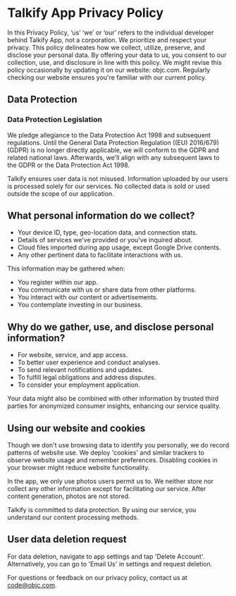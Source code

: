 # Talkify App Privacy Policy

In this Privacy Policy, ‘us’ ‘we’ or ‘our’ refers to the individual developer behind Talkify App, not a corporation. We prioritize and respect your privacy. This policy delineates how we collect, utilize, preserve, and disclose your personal data. By offering your data to us, you consent to our collection, use, and disclosure in line with this policy. We might revise this policy occasionally by updating it on our website: objc.com. Regularly checking our website ensures you're familiar with our current policy.

## Data Protection

### Data Protection Legislation
We pledge allegiance to the Data Protection Act 1998 and subsequent regulations. Until the General Data Protection Regulation ((EU) 2016/679) (GDPR) is no longer directly applicable, we will conform to the GDPR and related national laws. Afterwards, we'll align with any subsequent laws to the GDPR or the Data Protection Act 1998.

Talkify ensures user data is not misused. Information uploaded by our users is processed solely for our services. No collected data is sold or used outside the scope of our application.

## What personal information do we collect?

- Your device ID, type, geo-location data, and connection stats.
- Details of services we've provided or you've inquired about.
- Cloud files imported during app usage, except Google Drive contents.
- Any other pertinent data to facilitate interactions with us.

This information may be gathered when:

- You register within our app.
- You communicate with us or share data from other platforms.
- You interact with our content or advertisements.
- You contemplate investing in our business.

## Why do we gather, use, and disclose personal information?

- For website, service, and app access.
- To better user experience and conduct analyses.
- To send relevant notifications and updates.
- To fulfill legal obligations and address disputes.
- To consider your employment application.

Your data might also be combined with other information by trusted third parties for anonymized consumer insights, enhancing our service quality.

## Using our website and cookies

Though we don't use browsing data to identify you personally, we do record patterns of website use. We deploy 'cookies' and similar trackers to observe website usage and remember preferences. Disabling cookies in your browser might reduce website functionality.

In the app, we only use photos users permit us to. We neither store nor collect any other information except for facilitating our service. After content generation, photos are not stored.

Talkify is committed to data protection. By using our service, you understand our content processing methods.

## User data deletion request

For data deletion, navigate to app settings and tap 'Delete Account'. Alternatively, you can go to 'Email Us' in settings and request deletion.

For questions or feedback on our privacy policy, contact us at code@objc.com.
